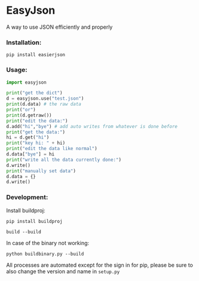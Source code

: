 # EasyJson
A way to use JSON efficiently and properly

### Installation:
`pip install easierjson`

### Usage:
```python
import easyjson

print("get the dict")
d = easyjson.use("test.json")
print(d.data) # the raw data
print("or")
print(d.getraw())
print("edit the data:")
d.add("hi","bye") # add auto writes from whatever is done before
print("get the data:")
hi = d.get("hi")
print("key hi: " + hi)
print("edit the data like normal")
d.data["bye"] = hi
print("write all the data currently done:")
d.write()
print("manually set data")
d.data = {}
d.write()
```


### Development:
Install buildproj:

`pip install buildproj`

`build --build`

In case of the binary not working:

`python buildbinary.py --build`

All processes are automated except for the sign in for pip, please be sure to also change the version and name in `setup.py`